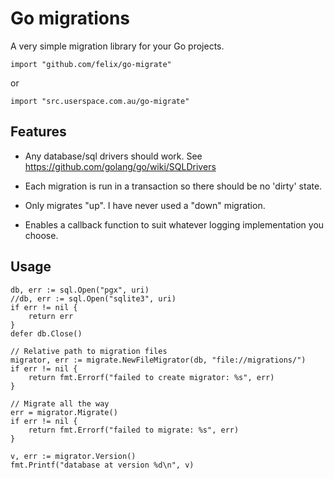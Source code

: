 # Go migrations

A very simple migration library for your Go projects.

    import "github.com/felix/go-migrate"
or

    import "src.userspace.com.au/go-migrate"

## Features

- Any database/sql drivers should work. See https://github.com/golang/go/wiki/SQLDrivers

- Each migration is run in a transaction so there should be no 'dirty' state.

- Only migrates "up". I have never used a "down" migration.

- Enables a callback function to suit whatever logging implementation you choose.

## Usage

	db, err := sql.Open("pgx", uri)
	//db, err := sql.Open("sqlite3", uri)
	if err != nil {
		return err
	}
	defer db.Close()

    // Relative path to migration files
	migrator, err := migrate.NewFileMigrator(db, "file://migrations/")
	if err != nil {
		return fmt.Errorf("failed to create migrator: %s", err)
	}

    // Migrate all the way
	err = migrator.Migrate()
	if err != nil {
		return fmt.Errorf("failed to migrate: %s", err)
	}

	v, err := migrator.Version()
	fmt.Printf("database at version %d\n", v)


